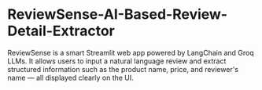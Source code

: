 # ReviewSense-AI-Based-Review-Detail-Extractor
ReviewSense is a smart Streamlit web app powered by LangChain and Groq LLMs. It allows users to input a natural language review and extract structured information such as the product name, price, and reviewer's name — all displayed clearly on the UI.
